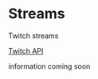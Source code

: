 # Streams

Twitch streams

[Twitch API](https://dev.twitch.tv/docs/v5/reference/channels/)

information coming soon